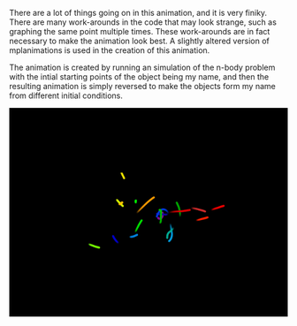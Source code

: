There are a lot of things going on in this animation, and it is very finiky. There are many work-arounds in the code that may look strange, such as graphing the same point multiple times. These work-arounds are in fact necessary to make the animation look best. A slightly altered version of mplanimations is used in the creation of this animation.

The animation is created by running an simulation of the n-body problem with the intial starting points of the object being my name, and then the resulting animation is simply reversed to make the objects form my name from different initial conditions.

![](n-bodyName.gif)
